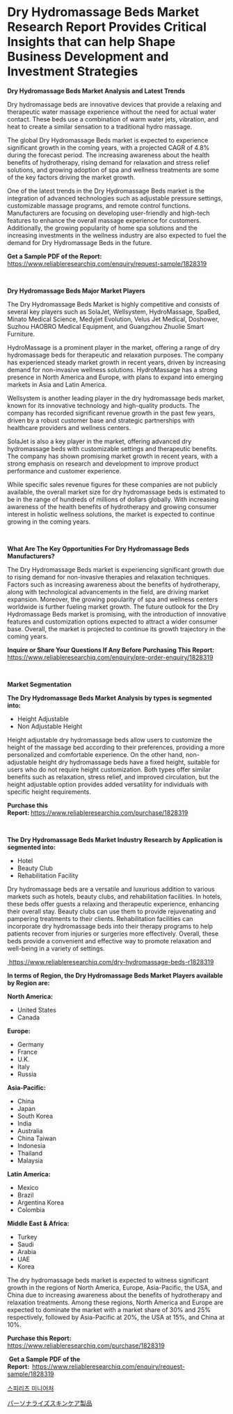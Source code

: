 <p><h1>Dry Hydromassage Beds Market Research Report Provides Critical Insights that can help Shape Business Development and Investment Strategies</h1></p><p><strong>Dry Hydromassage Beds Market Analysis and Latest Trends</strong></p>
<p><p>Dry hydromassage beds are innovative devices that provide a relaxing and therapeutic water massage experience without the need for actual water contact. These beds use a combination of warm water jets, vibration, and heat to create a similar sensation to a traditional hydro massage.</p><p>The global Dry Hydromassage Beds market is expected to experience significant growth in the coming years, with a projected CAGR of 4.8% during the forecast period. The increasing awareness about the health benefits of hydrotherapy, rising demand for relaxation and stress relief solutions, and growing adoption of spa and wellness treatments are some of the key factors driving the market growth.</p><p>One of the latest trends in the Dry Hydromassage Beds market is the integration of advanced technologies such as adjustable pressure settings, customizable massage programs, and remote control functions. Manufacturers are focusing on developing user-friendly and high-tech features to enhance the overall massage experience for customers. Additionally, the growing popularity of home spa solutions and the increasing investments in the wellness industry are also expected to fuel the demand for Dry Hydromassage Beds in the future.</p></p>
<p><strong>Get a Sample PDF of the Report:&nbsp;</strong> <a href="https://www.reliableresearchiq.com/enquiry/request-sample/1828319">https://www.reliableresearchiq.com/enquiry/request-sample/1828319</a></p>
<p>&nbsp;</p>
<p><strong>Dry Hydromassage Beds Major Market Players</strong></p>
<p><p>The Dry Hydromassage Beds Market is highly competitive and consists of several key players such as SolaJet, Wellsystem, HydroMassage, SpaBed, Minato Medical Science, Medyjet Evolution, Velus Jet Medical, Doshower, Suzhou HAOBRO Medical Equipment, and Guangzhou Zhuolie Smart Furniture.</p><p>HydroMassage is a prominent player in the market, offering a range of dry hydromassage beds for therapeutic and relaxation purposes. The company has experienced steady market growth in recent years, driven by increasing demand for non-invasive wellness solutions. HydroMassage has a strong presence in North America and Europe, with plans to expand into emerging markets in Asia and Latin America.</p><p>Wellsystem is another leading player in the dry hydromassage beds market, known for its innovative technology and high-quality products. The company has recorded significant revenue growth in the past few years, driven by a robust customer base and strategic partnerships with healthcare providers and wellness centers.</p><p>SolaJet is also a key player in the market, offering advanced dry hydromassage beds with customizable settings and therapeutic benefits. The company has shown promising market growth in recent years, with a strong emphasis on research and development to improve product performance and customer experience.</p><p>While specific sales revenue figures for these companies are not publicly available, the overall market size for dry hydromassage beds is estimated to be in the range of hundreds of millions of dollars globally. With increasing awareness of the health benefits of hydrotherapy and growing consumer interest in holistic wellness solutions, the market is expected to continue growing in the coming years.</p></p>
<p>&nbsp;</p>
<p><strong>What Are The Key Opportunities For Dry Hydromassage Beds Manufacturers?</strong></p>
<p><p>The Dry Hydromassage Beds market is experiencing significant growth due to rising demand for non-invasive therapies and relaxation techniques. Factors such as increasing awareness about the benefits of hydrotherapy, along with technological advancements in the field, are driving market expansion. Moreover, the growing popularity of spa and wellness centers worldwide is further fueling market growth. The future outlook for the Dry Hydromassage Beds market is promising, with the introduction of innovative features and customization options expected to attract a wider consumer base. Overall, the market is projected to continue its growth trajectory in the coming years.</p></p>
<p><strong>Inquire or Share Your Questions If Any Before Purchasing This Report:</strong> <a href="https://www.reliableresearchiq.com/enquiry/pre-order-enquiry/1828319">https://www.reliableresearchiq.com/enquiry/pre-order-enquiry/1828319</a></p>
<p>&nbsp;</p>
<p><strong>Market Segmentation</strong></p>
<p><strong>The Dry Hydromassage Beds Market Analysis by types is segmented into:</strong></p>
<p><ul><li>Height Adjustable</li><li>Non Adjustable Height</li></ul></p>
<p><p>Height adjustable dry hydromassage beds allow users to customize the height of the massage bed according to their preferences, providing a more personalized and comfortable experience. On the other hand, non-adjustable height dry hydromassage beds have a fixed height, suitable for users who do not require height customization. Both types offer similar benefits such as relaxation, stress relief, and improved circulation, but the height adjustable option provides added versatility for individuals with specific height requirements.</p></p>
<p><strong>Purchase this Report:&nbsp;</strong><a href="https://www.reliableresearchiq.com/purchase/1828319">https://www.reliableresearchiq.com/purchase/1828319</a></p>
<p>&nbsp;</p>
<p><strong>The Dry Hydromassage Beds Market Industry Research by Application is segmented into:</strong></p>
<p><ul><li>Hotel</li><li>Beauty Club</li><li>Rehabilitation Facility</li></ul></p>
<p><p>Dry hydromassage beds are a versatile and luxurious addition to various markets such as hotels, beauty clubs, and rehabilitation facilities. In hotels, these beds offer guests a relaxing and therapeutic experience, enhancing their overall stay. Beauty clubs can use them to provide rejuvenating and pampering treatments to their clients. Rehabilitation facilities can incorporate dry hydromassage beds into their therapy programs to help patients recover from injuries or surgeries more effectively. Overall, these beds provide a convenient and effective way to promote relaxation and well-being in a variety of settings.</p></p>
<p><a href="https://www.reliableresearchiq.com/dry-hydromassage-beds-r1828319">&nbsp;https://www.reliableresearchiq.com/dry-hydromassage-beds-r1828319</a></p>
<p><strong>In terms of Region, the Dry Hydromassage Beds Market Players available by Region are:</strong></p>
<p>
    <p> <strong> North America: </strong>
        <ul>
            <li>United States</li>
            <li>Canada</li>
        </ul>
        </p> 
    <p> <strong> Europe: </strong>
        <ul>
            <li>Germany</li>
            <li>France</li>
            <li>U.K.</li>
            <li>Italy</li>
            <li>Russia</li>
        </ul>
        </p> 
    <p> <strong> Asia-Pacific: </strong>
        <ul>
            <li>China</li>
            <li>Japan</li>
            <li>South Korea</li>
            <li>India</li>
            <li>Australia</li>
            <li>China Taiwan</li>
            <li>Indonesia</li>
            <li>Thailand</li>
            <li>Malaysia</li>
        </ul>
        </p> 
    <p> <strong> Latin America: </strong>
        <ul>
            <li>Mexico</li>
            <li>Brazil</li>
            <li>Argentina Korea</li>
            <li>Colombia</li>
        </ul>
        </p> 
    <p> <strong> Middle East & Africa: </strong>
        <ul>
            <li>Turkey</li>
            <li>Saudi</li>
            <li>Arabia</li>
            <li>UAE</li>
            <li>Korea</li>
        </ul>
    </p>
    </p>
<p><p>The dry hydromassage beds market is expected to witness significant growth in the regions of North America, Europe, Asia-Pacific, the USA, and China due to increasing awareness about the benefits of hydrotherapy and relaxation treatments. Among these regions, North America and Europe are expected to dominate the market with a market share of 30% and 25% respectively, followed by Asia-Pacific at 20%, the USA at 15%, and China at 10%.</p></p>
<p><strong>Purchase this Report: </strong><a href="https://www.reliableresearchiq.com/purchase/1828319">https://www.reliableresearchiq.com/purchase/1828319</a></p>
<p>&nbsp;<strong>Get a Sample PDF of the Report:&nbsp;&nbsp;</strong><a href="https://www.reliableresearchiq.com/enquiry/request-sample/1828319">https://www.reliableresearchiq.com/enquiry/request-sample/1828319</a></p>
<p><strong></strong></p>
<p><p><a href="https://github.com/mpodehpw07370073/Market-Research-Report-List-3/blob/main/482045640273.md">스피리츠 미니어처</a></p><p><a href="https://github.com/nxboeu02965442/Market-Research-Report-List-3/blob/main/976805230885.md">パーソナライズスキンケア製品</a></p></p>